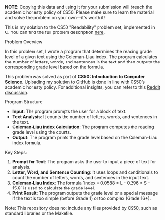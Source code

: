 <strong>NOTE</strong>: Copying this data and using it for your submission will breach the academic honesty policy of CS50. Please make sure to learn the material and solve the problem on your own—it's worth it!

<p>This is my solution to the CS50 "Readability" problem set, implemented in C. You can find the full problem description <a href="https://cs50.harvard.edu/x/2024/psets/2/readability/">here</a>.</p>
Problem Overview
<p>In this problem set, I wrote a program that determines the reading grade level of a given text using the Coleman-Liau index. The program calculates the number of letters, words, and sentences in the text and then outputs the corresponding grade level based on the formula.</p> <p>This problem was solved as part of <strong>CS50: Introduction to Computer Science</strong>. Uploading my solution to GitHub is done in line with CS50’s academic honesty policy. For additional insights, you can refer to this <a href="https://www.reddit.com/r/cs50/comments/63235w/is_this_reasonable/">Reddit discussion</a>.</p>
Program Structure
<ul> <li><strong>Input</strong>: The program prompts the user for a block of text.</li> <li><strong>Text Analysis</strong>: It counts the number of letters, words, and sentences in the text.</li> <li><strong>Coleman-Liau Index Calculation</strong>: The program computes the reading grade level using the counts.</li> <li><strong>Output</strong>: The program prints the grade level based on the Coleman-Liau index formula.</li> </ul>
Key Steps:
<ol> <li><strong>Prompt for Text</strong>: The program asks the user to input a piece of text for analysis.</li> <li><strong>Letter, Word, and Sentence Counting</strong>: It uses loops and conditionals to count the number of letters, words, and sentences in the input text.</li> <li><strong>Coleman-Liau Index</strong>: The formula `index = 0.0588 * L - 0.296 * S - 15.8` is used to calculate the grade level.</li> <li><strong>Print Result</strong>: The program outputs the grade level or a special message if the text is too simple (before Grade 1) or too complex (Grade 16+).</li> </ol> <p>Note: This repository does not include any files provided by CS50, such as standard libraries or the Makefile.</p>
